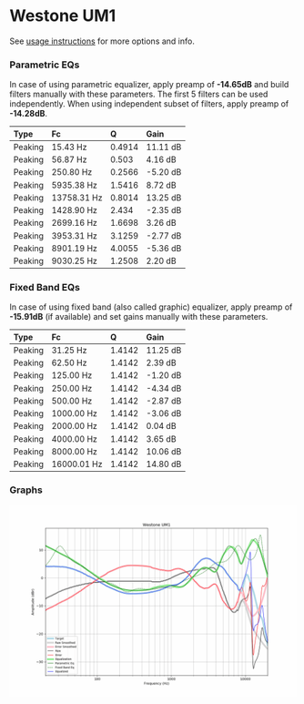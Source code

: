 # Westone UM1
See [usage instructions](https://github.com/jaakkopasanen/AutoEq#usage) for more options and info.

### Parametric EQs
In case of using parametric equalizer, apply preamp of **-14.65dB** and build filters manually
with these parameters. The first 5 filters can be used independently.
When using independent subset of filters, apply preamp of **-14.28dB**.

| Type    | Fc          |      Q | Gain     |
|:--------|:------------|:-------|:---------|
| Peaking | 15.43 Hz    | 0.4914 | 11.11 dB |
| Peaking | 56.87 Hz    | 0.503  | 4.16 dB  |
| Peaking | 250.80 Hz   | 0.2566 | -5.20 dB |
| Peaking | 5935.38 Hz  | 1.5416 | 8.72 dB  |
| Peaking | 13758.31 Hz | 0.8014 | 13.25 dB |
| Peaking | 1428.90 Hz  | 2.434  | -2.35 dB |
| Peaking | 2699.16 Hz  | 1.6698 | 3.26 dB  |
| Peaking | 3953.31 Hz  | 3.1259 | -2.77 dB |
| Peaking | 8901.19 Hz  | 4.0055 | -5.36 dB |
| Peaking | 9030.25 Hz  | 1.2508 | 2.20 dB  |

### Fixed Band EQs
In case of using fixed band (also called graphic) equalizer, apply preamp of **-15.91dB**
(if available) and set gains manually with these parameters.

| Type    | Fc          |      Q | Gain     |
|:--------|:------------|:-------|:---------|
| Peaking | 31.25 Hz    | 1.4142 | 11.25 dB |
| Peaking | 62.50 Hz    | 1.4142 | 2.39 dB  |
| Peaking | 125.00 Hz   | 1.4142 | -1.20 dB |
| Peaking | 250.00 Hz   | 1.4142 | -4.34 dB |
| Peaking | 500.00 Hz   | 1.4142 | -2.87 dB |
| Peaking | 1000.00 Hz  | 1.4142 | -3.06 dB |
| Peaking | 2000.00 Hz  | 1.4142 | 0.04 dB  |
| Peaking | 4000.00 Hz  | 1.4142 | 3.65 dB  |
| Peaking | 8000.00 Hz  | 1.4142 | 10.06 dB |
| Peaking | 16000.01 Hz | 1.4142 | 14.80 dB |

### Graphs
![](./Westone%20UM1.png)
